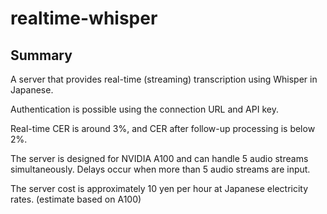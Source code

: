 # realtime-whisper

## Summary
A server that provides real-time (streaming) transcription using Whisper in Japanese.

Authentication is possible using the connection URL and API key.

Real-time CER is around 3%, and CER after follow-up processing is below 2%.

The server is designed for NVIDIA A100 and can handle 5 audio streams simultaneously. Delays occur when more than 5 audio streams are input.

The server cost is approximately 10 yen per hour at Japanese electricity rates. (estimate based on A100)